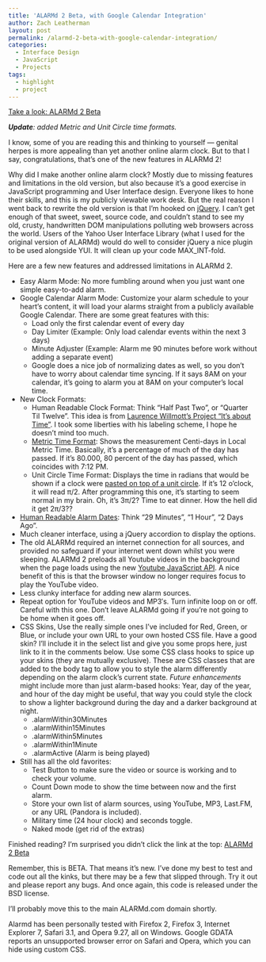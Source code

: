 ```yaml
---
title: 'ALARMd 2 Beta, with Google Calendar Integration'
author: Zach Leatherman
layout: post
permalink: /alarmd-2-beta-with-google-calendar-integration/
categories:
  - Interface Design
  - JavaScript
  - Projects
tags:
  - highlight
  - project
---
```


[Take a look: ALARMd 2 Beta][1]

 [1]: http://www.zachleat.com/Projects/alarmd-beta/

***Update**: added Metric and Unit Circle time formats.*

I know, some of you are reading this and thinking to yourself — genital herpes is more appealing than yet another online alarm clock. But to that I say, congratulations, that’s one of the new features in ALARMd 2!

Why did I make another online alarm clock? Mostly due to missing features and limitations in the old version, but also because it’s a good exercise in JavaScript programming and User Interface design. Everyone likes to hone their skills, and this is my publicly viewable work desk. But the real reason I went back to rewrite the old version is that I’m hooked on [jQuery][2]. I can’t get enough of that sweet, sweet, source code, and couldn’t stand to see my old, crusty, handwritten DOM manipulations polluting web browsers across the world. Users of the Yahoo User Interface Library (what I used for the original version of ALARMd) would do well to consider jQuery a nice plugin to be used alongside YUI. It will clean up your code MAX_INT-fold.

 [2]: http://jquery.com

Here are a few new features and addressed limitations in ALARMd 2.

*   Easy Alarm Mode: No more fumbling around when you just want one simple easy-to-add alarm.
*   Google Calendar Alarm Mode: Customize your alarm schedule to your heart’s content, it will load your alarms straight from a publicly available Google Calendar. There are some great features with this: 
    *   Load only the first calendar event of every day
    *   Day Limiter (Example: Only load calendar events within the next 3 days)
    *   Minute Adjuster (Example: Alarm me 90 minutes before work without adding a separate event)
    *   Google does a nice job of normalizing dates as well, so you don’t have to worry about calendar time syncing. If it says 8AM on your calendar, it’s going to alarm you at 8AM on your computer’s local time.
*   New Clock Formats: 
    *   Human Readable Clock Format: Think “Half Past Two”, or “Quarter Til Twelve”. This idea is from [Laurence Willmott’s Project “It’s about Time”][3]. I took some liberties with his labeling scheme, I hope he doesn’t mind too much.
    *   [Metric Time Format][4]: Shows the measurement Centi-days in Local Metric Time. Basically, it’s a percentage of much of the day has passed. If it’s 80.000, 80 percent of the day has passed, which coincides with 7:12 PM.
    *   Unit Circle Time Format: Displays the time in radians that would be shown if a clock were [pasted on top of a unit circle][5]. If it’s 12 o’clock, it will read π/2. After programming this one, it’s starting to seem normal in my brain. Oh, it’s 3π/2? Time to eat dinner. How the hell did it get 2π/3??
*   [Human Readable Alarm Dates][6]: Think “29 Minutes”, “1 Hour”, “2 Days Ago”.
*   Much cleaner interface, using a jQuery accordion to display the options.
*   The old ALARMd required an internet connection for all sources, and provided no safeguard if your internet went down whilst you were sleeping. ALARMd 2 preloads all Youtube videos in the background when the page loads using the new [Youtube JavaScript API][7]. A nice benefit of this is that the browser window no longer requires focus to play the YouTube video.
*   Less clunky interface for adding new alarm sources.
*   Repeat option for YouTube videos and MP3′s. Turn infinite loop on or off. Careful with this one. Don’t leave ALARMd going if you’re not going to be home when it goes off.
*   CSS Skins, Use the really simple ones I’ve included for Red, Green, or Blue, or include your own URL to your own hosted CSS file. Have a good skin? I’ll include it in the select list and give you some props here, just link to it in the comments below. Use some CSS class hooks to spice up your skins (they are mutually exclusive). These are CSS classes that are added to the body tag to allow you to style the alarm differently depending on the alarm clock’s current state. *Future enhancements* might include more than just alarm-based hooks: Year, day of the year, and hour of the day might be useful, that way you could style the clock to show a lighter background during the day and a darker background at night. 
    *   .alarmWithin30Minutes
    *   .alarmWithin15Minutes
    *   .alarmWithin5Minutes
    *   .alarmWithin1Minute
    *   .alarmActive (Alarm is being played)
*   Still has all the old favorites: 
    *   Test Button to make sure the video or source is working and to check your volume.
    *   Count Down mode to show the time between now and the first alarm.
    *   Store your own list of alarm sources, using YouTube, MP3, Last.FM, or any URL (Pandora is included).
    *   Military time (24 hour clock) and seconds toggle.
    *   Naked mode (get rid of the extras)

 [3]: http://www.insightoutsight.co.uk/viewproject.php?cid=2&pid=3&iid=2
 [4]: http://zapatopi.net/metrictime/
 [5]: http://www.cafepress.com/poofietomato.49111330
 [6]: http://www.zachleat.com/web/2008/03/23/yet-another-pretty-date-javascript/
 [7]: http://apiblog.youtube.com/2008/03/something-to-write-home-about.html

Finished reading? I’m surprised you didn’t click the link at the top: [ALARMd 2 Beta][1]

Remember, this is BETA. That means it’s new. I’ve done my best to test and code out all the kinks, but there may be a few that slipped through. Try it out and please report any bugs. And once again, this code is released under the BSD license.

I’ll probably move this to the main ALARMd.com domain shortly.

Alarmd has been personally tested with Firefox 2, Firefox 3, Internet Explorer 7, Safari 3.1, and Opera 9.27, all on Windows. Google GDATA reports an unsupported browser error on Safari and Opera, which you can hide using custom CSS.